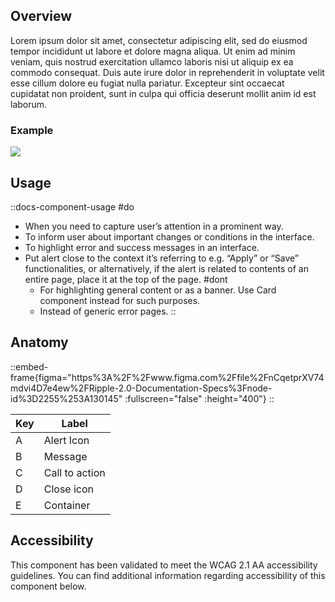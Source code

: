 
## Overview


Lorem ipsum dolor sit amet, consectetur adipiscing elit, sed do eiusmod tempor incididunt ut labore et dolore magna aliqua. Ut enim ad minim veniam, quis nostrud exercitation ullamco laboris nisi ut aliquip ex ea commodo consequat. Duis aute irure dolor in reprehenderit in voluptate velit esse cillum dolore eu fugiat nulla pariatur. Excepteur sint occaecat cupidatat non proident, sunt in culpa qui officia deserunt mollit anim id est laborum.


### Example

<img class="mt-4 mb-12" src="/assets/img/components/alert.png" />

## Usage

::docs-component-usage
#do
  - When you need to capture user’s attention in a prominent way.
  - To inform user about important changes or conditions in the interface.
  - To highlight error and success messages in an interface.
  - Put alert close to the context it’s referring to e.g. “Apply” or “Save”   functionalities, or alternatively, if the alert is related to contents of an entire page, place it at the top of the page.
#dont
    - For highlighting general content or as a banner. Use Card component instead for such purposes.
    - Instead of generic error pages.
::


## Anatomy

::embed-frame{figma="https%3A%2F%2Fwww.figma.com%2Ffile%2FnCqetprXV74mdvi4D7e4ew%2FRipple-2.0-Documentation-Specs%3Fnode-id%3D2255%253A130145" :fullscreen="false" :height="400"}
::

| Key | Label          |
| --- | ----------     |
| A   | Alert Icon     |
| B   | Message        |
| C   | Call to action |
| D   | Close icon     |
| E   | Container      |



## Accessibility

This component has been validated to meet the WCAG 2.1 AA accessibility guidelines. You can find additional information regarding accessibility of this component below.


